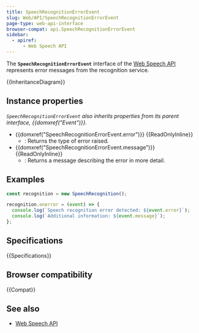 ```yaml
---
title: SpeechRecognitionErrorEvent
slug: Web/API/SpeechRecognitionErrorEvent
page-type: web-api-interface
browser-compat: api.SpeechRecognitionErrorEvent
sidebar:
  - apiref:
      - Web Speech API
---
```


The **`SpeechRecognitionErrorEvent`** interface of the [Web Speech API](/en-US/docs/Web/API/Web_Speech_API) represents error messages from the recognition service.

{{InheritanceDiagram}}

## Instance properties

_`SpeechRecognitionErrorEvent` also inherits properties from its parent interface, {{domxref("Event")}}._

- {{domxref("SpeechRecognitionErrorEvent.error")}} {{ReadOnlyInline}}
  - : Returns the type of error raised.
- {{domxref("SpeechRecognitionErrorEvent.message")}} {{ReadOnlyInline}}
  - : Returns a message describing the error in more detail.

## Examples

```js
const recognition = new SpeechRecognition();

recognition.onerror = (event) => {
  console.log(`Speech recognition error detected: ${event.error}`);
  console.log(`Additional information: ${event.message}`);
};
```

## Specifications

{{Specifications}}

## Browser compatibility

{{Compat}}

## See also

- [Web Speech API](/en-US/docs/Web/API/Web_Speech_API)
